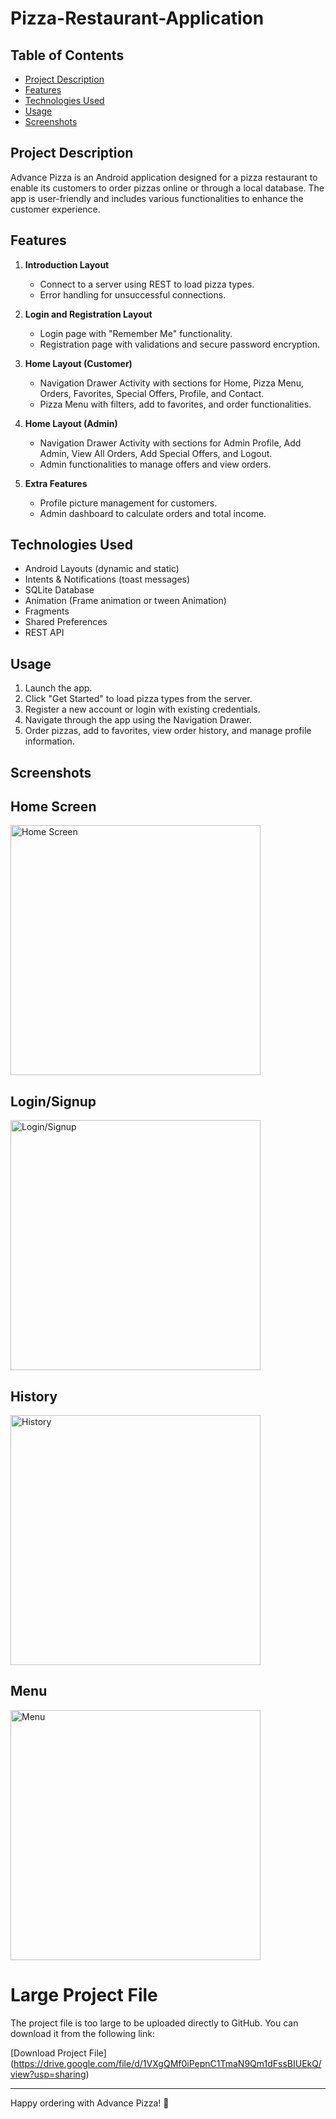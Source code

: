 # Pizza-Restaurant-Application

## Table of Contents
- [Project Description](#project-description)
- [Features](#features)
- [Technologies Used](#technologies-used)
- [Usage](#usage)
- [Screenshots](#screenshots)

## Project Description
Advance Pizza is an Android application designed for a pizza restaurant to enable its customers to order pizzas online or through a local database. The app is user-friendly and includes various functionalities to enhance the customer experience.

## Features
1. **Introduction Layout**
   - Connect to a server using REST to load pizza types.
   - Error handling for unsuccessful connections.

2. **Login and Registration Layout**
   - Login page with "Remember Me" functionality.
   - Registration page with validations and secure password encryption.

3. **Home Layout (Customer)**
   - Navigation Drawer Activity with sections for Home, Pizza Menu, Orders, Favorites, Special Offers, Profile, and Contact.
   - Pizza Menu with filters, add to favorites, and order functionalities.

4. **Home Layout (Admin)**
   - Navigation Drawer Activity with sections for Admin Profile, Add Admin, View All Orders, Add Special Offers, and Logout.
   - Admin functionalities to manage offers and view orders.

5. **Extra Features**
   - Profile picture management for customers.
   - Admin dashboard to calculate orders and total income.

## Technologies Used
- Android Layouts (dynamic and static)
- Intents & Notifications (toast messages)
- SQLite Database
- Animation (Frame animation or tween Animation)
- Fragments
- Shared Preferences
- REST API

## Usage
1. Launch the app.
2. Click "Get Started" to load pizza types from the server.
3. Register a new account or login with existing credentials.
4. Navigate through the app using the Navigation Drawer.
5. Order pizzas, add to favorites, view order history, and manage profile information.

## Screenshots
## Home Screen
<img src="https://github.com/HalaGholeh/Pizza-Restaurant-Application/blob/main/screenshots/start.jpg?raw=true" width="400" alt="Home Screen"/>

## Login/Signup
<img src="https://github.com/HalaGholeh/Pizza-Restaurant-Application/blob/main/screenshots/logIn_signUp.jpg?raw=true" width="400" alt="Login/Signup"/>

## History
<img src="https://github.com/HalaGholeh/Pizza-Restaurant-Application/blob/main/screenshots/history.jpg?raw=true" width="400" alt="History"/>

## Menu
<img src="https://github.com/HalaGholeh/Pizza-Restaurant-Application/blob/main/screenshots/menu.jpg?raw=true" width="400" alt="Menu"/>



# Large Project File

The project file is too large to be uploaded directly to GitHub. You can download it from the following link:

[Download Project File] (https://drive.google.com/file/d/1VXgQMf0iPepnC1TmaN9Qm1dFssBIUEkQ/view?usp=sharing)

---

Happy ordering with Advance Pizza! 🍕

